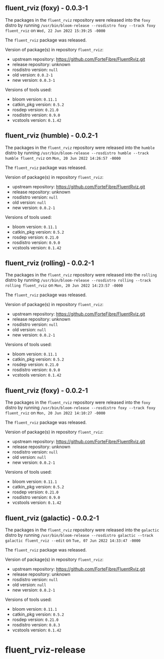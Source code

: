 ## fluent_rviz (foxy) - 0.0.3-1

The packages in the `fluent_rviz` repository were released into the `foxy` distro by running `/usr/bin/bloom-release --rosdistro foxy --track foxy fluent_rviz` on `Wed, 22 Jun 2022 15:39:25 -0000`

The `fluent_rviz` package was released.

Version of package(s) in repository `fluent_rviz`:

- upstream repository: https://github.com/ForteFibre/FluentRviz.git
- release repository: unknown
- rosdistro version: `null`
- old version: `0.0.2-1`
- new version: `0.0.3-1`

Versions of tools used:

- bloom version: `0.11.1`
- catkin_pkg version: `0.5.2`
- rosdep version: `0.21.0`
- rosdistro version: `0.9.0`
- vcstools version: `0.1.42`


## fluent_rviz (humble) - 0.0.2-1

The packages in the `fluent_rviz` repository were released into the `humble` distro by running `/usr/bin/bloom-release --rosdistro humble --track humble fluent_rviz` on `Mon, 20 Jun 2022 14:26:57 -0000`

The `fluent_rviz` package was released.

Version of package(s) in repository `fluent_rviz`:

- upstream repository: https://github.com/ForteFibre/FluentRviz.git
- release repository: unknown
- rosdistro version: `null`
- old version: `null`
- new version: `0.0.2-1`

Versions of tools used:

- bloom version: `0.11.1`
- catkin_pkg version: `0.5.2`
- rosdep version: `0.21.0`
- rosdistro version: `0.9.0`
- vcstools version: `0.1.42`


## fluent_rviz (rolling) - 0.0.2-1

The packages in the `fluent_rviz` repository were released into the `rolling` distro by running `/usr/bin/bloom-release --rosdistro rolling --track rolling fluent_rviz` on `Mon, 20 Jun 2022 14:23:57 -0000`

The `fluent_rviz` package was released.

Version of package(s) in repository `fluent_rviz`:

- upstream repository: https://github.com/ForteFibre/FluentRviz.git
- release repository: unknown
- rosdistro version: `null`
- old version: `null`
- new version: `0.0.2-1`

Versions of tools used:

- bloom version: `0.11.1`
- catkin_pkg version: `0.5.2`
- rosdep version: `0.21.0`
- rosdistro version: `0.9.0`
- vcstools version: `0.1.42`


## fluent_rviz (foxy) - 0.0.2-1

The packages in the `fluent_rviz` repository were released into the `foxy` distro by running `/usr/bin/bloom-release --rosdistro foxy --track foxy fluent_rviz` on `Mon, 20 Jun 2022 14:10:27 -0000`

The `fluent_rviz` package was released.

Version of package(s) in repository `fluent_rviz`:

- upstream repository: https://github.com/ForteFibre/FluentRviz.git
- release repository: unknown
- rosdistro version: `null`
- old version: `null`
- new version: `0.0.2-1`

Versions of tools used:

- bloom version: `0.11.1`
- catkin_pkg version: `0.5.2`
- rosdep version: `0.21.0`
- rosdistro version: `0.9.0`
- vcstools version: `0.1.42`


## fluent_rviz (galactic) - 0.0.2-1

The packages in the `fluent_rviz` repository were released into the `galactic` distro by running `/usr/bin/bloom-release --rosdistro galactic --track galactic fluent_rviz --edit` on `Tue, 07 Jun 2022 14:33:47 -0000`

The `fluent_rviz` package was released.

Version of package(s) in repository `fluent_rviz`:

- upstream repository: https://github.com/ForteFibre/FluentRviz.git
- release repository: unknown
- rosdistro version: `null`
- old version: `null`
- new version: `0.0.2-1`

Versions of tools used:

- bloom version: `0.11.1`
- catkin_pkg version: `0.5.2`
- rosdep version: `0.21.0`
- rosdistro version: `0.8.3`
- vcstools version: `0.1.42`


# fluent_rviz-release
